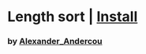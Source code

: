 # Length sort | [Install](https://raw.githubusercontent.com/InfiniteCraftCommunity/userscripts/master/userscripts/LenghtBaseSort/index.user.js)

### by [Alexander_Andercou](https://github.com/24sanduAlexandru)
